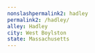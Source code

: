 ```yaml
---
﻿nonslashpermalink2: hadley
permalink2: /hadley/
alley: Hadley
city: West Boylston
state: Massachusetts
---
```

